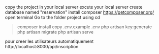 copy the project in your local server 
excute your local server
create database named "reservation"
install composer https://getcomposer.org/
open terminal 
Go to the folder project using cd
> composer install
> copy .env.example .env
> php artisan key:generate
> php artisan migrate
> php artisan serve

pour creer les utilisateurs automatiquement
http://localhost:8000/api/inscription
